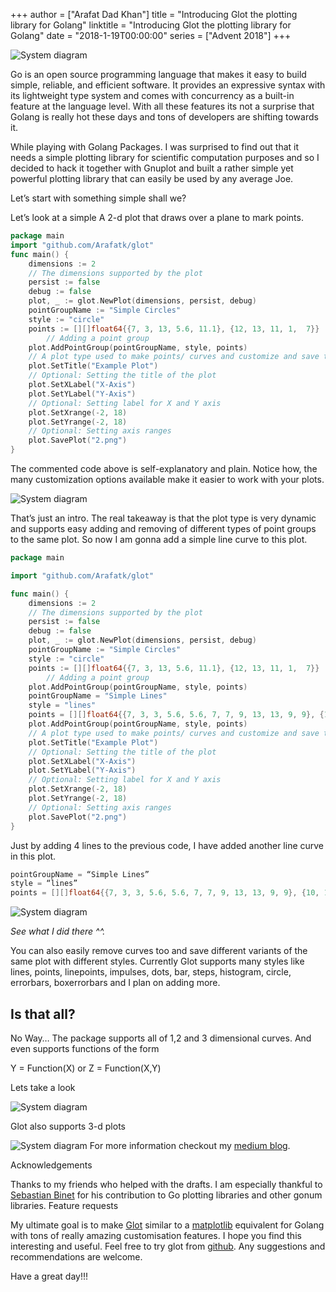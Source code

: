 +++
author = ["Arafat Dad Khan"]
title = "Introducing Glot the plotting library for Golang"
linktitle = "Introducing Glot the plotting library for Golang"
date = "2018-1-19T00:00:00"
series = ["Advent 2018"]
+++

![System diagram](/static/postimages/advent-2018/introducing-glot/glot-1.jpeg)

Go is an open source programming language that makes it easy to build simple, reliable, and efficient software. It provides an expressive syntax with its lightweight type system and comes with concurrency as a built-in feature at the language level. With all these features its not a surprise that Golang is really hot these days and tons of developers are shifting towards it.

While playing with Golang Packages. I was surprised to find out that it needs a simple plotting library for scientific computation purposes and so I decided to hack it together with Gnuplot and built a rather simple yet powerful plotting library that can easily be used by any average Joe.

Let’s start with something simple shall we?

Let’s look at a simple A 2-d plot that draws over a plane to mark points.


```go
package main
import "github.com/Arafatk/glot"
func main() {
	dimensions := 2
	// The dimensions supported by the plot
	persist := false
	debug := false
	plot, _ := glot.NewPlot(dimensions, persist, debug)
	pointGroupName := "Simple Circles"
	style := "circle"
	points := [][]float64{{7, 3, 13, 5.6, 11.1}, {12, 13, 11, 1,  7}}
        // Adding a point group
	plot.AddPointGroup(pointGroupName, style, points)
	// A plot type used to make points/ curves and customize and save them as an image.
	plot.SetTitle("Example Plot")
	// Optional: Setting the title of the plot
	plot.SetXLabel("X-Axis")
	plot.SetYLabel("Y-Axis")
	// Optional: Setting label for X and Y axis
	plot.SetXrange(-2, 18)
	plot.SetYrange(-2, 18)
	// Optional: Setting axis ranges
	plot.SavePlot("2.png")
}
```
The commented code above is self-explanatory and plain. Notice how, the many customization options available make it easier to work with your plots.

![System diagram](/static/postimages/advent-2018/introducing-glot/glot-2.png)

That’s just an intro. The real takeaway is that the plot type is very dynamic and supports easy adding and removing of different types of point groups to the same plot. So now I am gonna add a simple line curve to this plot.

```go
package main

import "github.com/Arafatk/glot"

func main() {
	dimensions := 2
	// The dimensions supported by the plot
	persist := false
	debug := false
	plot, _ := glot.NewPlot(dimensions, persist, debug)
	pointGroupName := "Simple Circles"
	style := "circle"
	points := [][]float64{{7, 3, 13, 5.6, 11.1}, {12, 13, 11, 1,  7}}
        // Adding a point group
	plot.AddPointGroup(pointGroupName, style, points)
	pointGroupName = "Simple Lines"
	style = "lines"
	points = [][]float64{{7, 3, 3, 5.6, 5.6, 7, 7, 9, 13, 13, 9, 9}, {10, 10, 4, 4, 5.4, 5.4, 4, 4, 4, 10, 10, 4}}
	plot.AddPointGroup(pointGroupName, style, points)
	// A plot type used to make points/ curves and customize and save them as an image.
	plot.SetTitle("Example Plot")
	// Optional: Setting the title of the plot
	plot.SetXLabel("X-Axis")
	plot.SetYLabel("Y-Axis")
	// Optional: Setting label for X and Y axis
	plot.SetXrange(-2, 18)
	plot.SetYrange(-2, 18)
	// Optional: Setting axis ranges
	plot.SavePlot("2.png")
}
```
Just by adding 4 lines to the previous code, I have added another line curve in this plot.

```go
pointGroupName = “Simple Lines”
style = “lines”
points = [][]float64{{7, 3, 3, 5.6, 5.6, 7, 7, 9, 13, 13, 9, 9}, {10, 10, 4, 4, 5.4, 5.4, 4, 4, 4, 10, 10, 4}} plot.AddPointGroup(pointGroupName, style, points)

```

![System diagram](/static/postimages/advent-2018/introducing-glot/glot-3.png)

*See what I did there ^^.*

You can also easily remove curves too and save different variants of the same plot with different styles. Currently Glot supports many styles like lines, points, linepoints, impulses, dots, bar, steps, histogram, circle, errorbars, boxerrorbars and I plan on adding more.

## Is that all?

No Way… The package supports all of 1,2 and 3 dimensional curves. And even supports functions of the form

Y = Function(X) or Z = Function(X,Y)

Lets take a look

![System diagram](/static/postimages/advent-2018/introducing-glot/glot-4.png)

Glot also supports 3-d plots

![System diagram](/static/postimages/advent-2018/introducing-glot/glot-5.png)
For more information checkout my [medium blog](https://medium.com/@Arafat./).

Acknowledgements

Thanks to my friends who helped with the drafts. I am especially thankful to [Sebastian Binet](https://github.com/sbinet) for his contribution to Go plotting libraries and other gonum libraries.
Feature requests

My ultimate goal is to make [Glot](https://github.com/Arafatk/glot) similar to a [matplotlib](https://matplotlib.org/) equivalent for Golang with tons of really amazing customisation features. I hope you find this interesting and useful. Feel free to try glot from [github](https://github.com/Arafatk/glot). Any suggestions and recommendations are welcome.

Have a great day!!!
